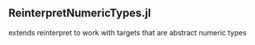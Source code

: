 ## ReinterpretNumericTypes.jl
extends reinterpret to work with targets that are abstract numeric types 
